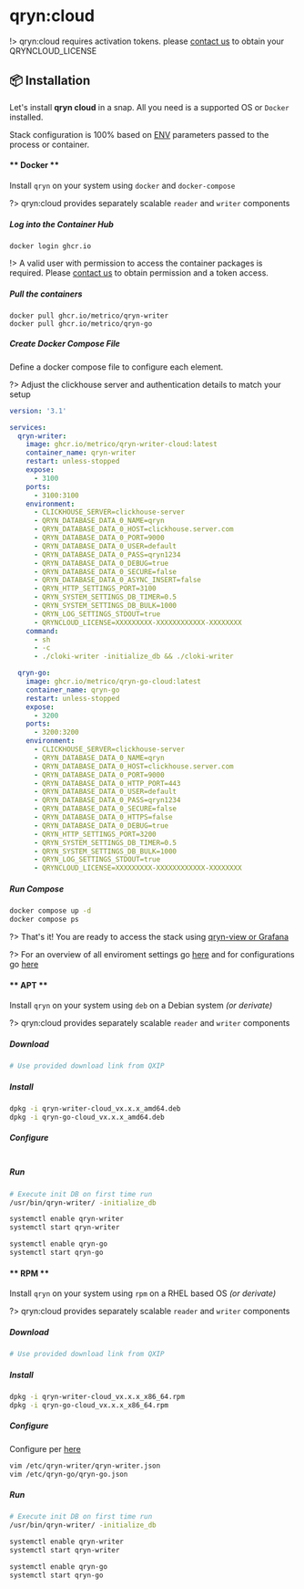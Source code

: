 # qryn:cloud 

!> qryn:cloud requires activation tokens. please [contact us](mailto:info@qxip.net) to obtain your QRYNCLOUD_LICENSE

## 📦 Installation

Let's install **qryn cloud** in a snap. All you need is a supported OS or `Docker` installed.

Stack configuration is 100% based on [ENV](/cloud/env.md) parameters passed to the process or container.

<!-- tabs:start -->

#### ** Docker **

Install `qryn` on your system using `docker` and `docker-compose`

?> qryn:cloud provides separately scalable `reader` and `writer` components

##### Log into the Container Hub
```
docker login ghcr.io
```

!> A valid user with permission to access the container packages is required. Please [contact us](mailto:info@qxip.net) to obtain permission and a token access.

##### Pull the containers
```
docker pull ghcr.io/metrico/qryn-writer
docker pull ghcr.io/metrico/qryn-go
```

##### Create Docker Compose File

Define a docker compose file to configure each element.

?> Adjust the clickhouse server and authentication details to match your setup

```yml
version: '3.1'

services:
  qryn-writer:
    image: ghcr.io/metrico/qryn-writer-cloud:latest
    container_name: qryn-writer
    restart: unless-stopped
    expose:
      - 3100
    ports:
      - 3100:3100
    environment:
      - CLICKHOUSE_SERVER=clickhouse-server
      - QRYN_DATABASE_DATA_0_NAME=qryn
      - QRYN_DATABASE_DATA_0_HOST=clickhouse.server.com
      - QRYN_DATABASE_DATA_0_PORT=9000
      - QRYN_DATABASE_DATA_0_USER=default
      - QRYN_DATABASE_DATA_0_PASS=qryn1234
      - QRYN_DATABASE_DATA_0_DEBUG=true
      - QRYN_DATABASE_DATA_0_SECURE=false
      - QRYN_DATABASE_DATA_0_ASYNC_INSERT=false
      - QRYN_HTTP_SETTINGS_PORT=3100
      - QRYN_SYSTEM_SETTINGS_DB_TIMER=0.5
      - QRYN_SYSTEM_SETTINGS_DB_BULK=1000
      - QRYN_LOG_SETTINGS_STDOUT=true
      - QRYNCLOUD_LICENSE=XXXXXXXXX-XXXXXXXXXXXX-XXXXXXXX
    command:
      - sh
      - -c
      - ./cloki-writer -initialize_db && ./cloki-writer

  qryn-go:
    image: ghcr.io/metrico/qryn-go-cloud:latest
    container_name: qryn-go
    restart: unless-stopped
    expose:
      - 3200
    ports:
      - 3200:3200
    environment:
      - CLICKHOUSE_SERVER=clickhouse-server
      - QRYN_DATABASE_DATA_0_NAME=qryn
      - QRYN_DATABASE_DATA_0_HOST=clickhouse.server.com
      - QRYN_DATABASE_DATA_0_PORT=9000
      - QRYN_DATABASE_DATA_0_HTTP_PORT=443
      - QRYN_DATABASE_DATA_0_USER=default
      - QRYN_DATABASE_DATA_0_PASS=qryn1234
      - QRYN_DATABASE_DATA_0_SECURE=false
      - QRYN_DATABASE_DATA_0_HTTPS=false
      - QRYN_DATABASE_DATA_0_DEBUG=true
      - QRYN_HTTP_SETTINGS_PORT=3200
      - QRYN_SYSTEM_SETTINGS_DB_TIMER=0.5
      - QRYN_SYSTEM_SETTINGS_DB_BULK=1000
      - QRYN_LOG_SETTINGS_STDOUT=true
      - QRYNCLOUD_LICENSE=XXXXXXXXX-XXXXXXXXXXXX-XXXXXXXX
```

##### Run Compose
```bash
docker compose up -d
docker compose ps
```

?> That's it! You are ready to access the stack using [qryn-view or Grafana](getting-started.md)

?> For an overview of all enviroment settings go [here](/cloud/env.md) and for configurations go [here](/cloud/config.md)

#### ** APT **
Install `qryn` on your system using `deb` on a Debian system _(or derivate)_

?> qryn:cloud provides separately scalable `reader` and `writer` components

##### Download
```bash
# Use provided download link from QXIP
```
##### Install
```bash
dpkg -i qryn-writer-cloud_vx.x.x_amd64.deb
dpkg -i qryn-go-cloud_vx.x.x_amd64.deb
```
##### Configure
```bash
```
##### Run
```bash
# Execute init DB on first time run
/usr/bin/qryn-writer/ -initialize_db

systemctl enable qryn-writer
systemctl start qryn-writer

systemctl enable qryn-go
systemctl start qryn-go
```

#### ** RPM **

Install `qryn` on your system using `rpm` on a RHEL based OS _(or derivate)_

?> qryn:cloud provides separately scalable `reader` and `writer` components

##### Download
```bash
# Use provided download link from QXIP
```
##### Install
```bash
dpkg -i qryn-writer-cloud_vx.x.x_x86_64.rpm
dpkg -i qryn-go-cloud_vx.x.x_x86_64.rpm
```
##### Configure
Configure per [here](/cloud/config.md)
```bash
vim /etc/qryn-writer/qryn-writer.json
vim /etc/qryn-go/qryn-go.json
```
##### Run
```bash
# Execute init DB on first time run
/usr/bin/qryn-writer/ -initialize_db

systemctl enable qryn-writer
systemctl start qryn-writer

systemctl enable qryn-go
systemctl start qryn-go
```

<!-- tabs:end -->
